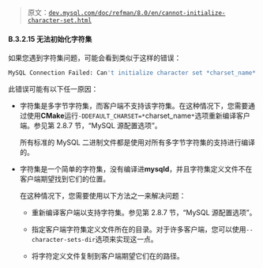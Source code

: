 > 原文：[`dev.mysql.com/doc/refman/8.0/en/cannot-initialize-character-set.html`](https://dev.mysql.com/doc/refman/8.0/en/cannot-initialize-character-set.html)

#### B.3.2.15 无法初始化字符集

如果您遇到字符集问题，可能会看到类似于这样的错误：

```sql
MySQL Connection Failed: Can't initialize character set *charset_name*
```

此错误可能有以下任一原因：

+   字符集是多字节字符集，而客户端不支持该字符集。在这种情况下，您需要通过使用**CMake**运行`-DDEFAULT_CHARSET=*`charset_name`*`选项重新编译客户端。参见第 2.8.7 节，“MySQL 源配置选项”。

    所有标准的 MySQL 二进制文件都是使用对所有多字节字符集的支持进行编译的。

+   字符集是一个简单的字符集，没有编译进**mysqld**，并且字符集定义文件不在客户端期望找到它们的位置。

    在这种情况下，您需要使用以下方法之一来解决问题：

    +   重新编译客户端以支持字符集。参见第 2.8.7 节，“MySQL 源配置选项”。

    +   指定客户端字符集定义文件所在的目录。对于许多客户端，您可以使用`--character-sets-dir`选项来实现这一点。

    +   将字符定义文件复制到客户端期望它们在的路径。
